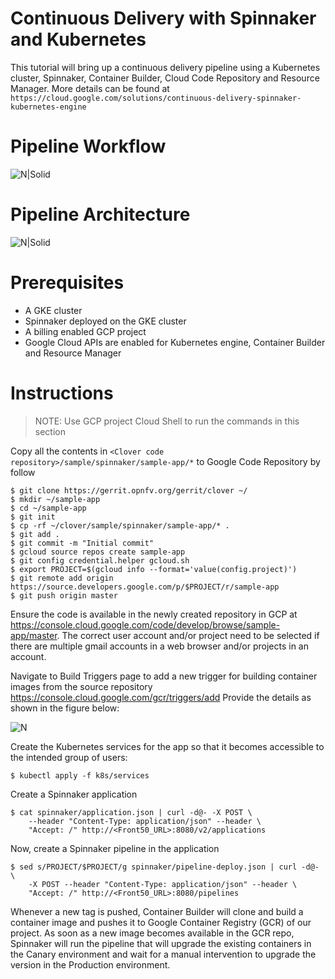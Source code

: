 # Continuous Delivery with Spinnaker and Kubernetes

This tutorial will bring up a continuous delivery pipeline using a Kubernetes cluster, Spinnaker, Container Builder, Cloud Code Repository and Resource Manager. More details can be found at `https://cloud.google.com/solutions/continuous-delivery-spinnaker-kubernetes-engine`

# Pipeline Workflow

![N|Solid](https://cloud.google.com/solutions/images/spin-flow1.svg)

# Pipeline Architecture

![N|Solid](https://cloud.google.com/solutions/images/spin-arch.png)

# Prerequisites

* A GKE cluster
* Spinnaker deployed on the GKE cluster
* A billing enabled GCP project
* Google Cloud APIs are enabled for Kubernetes engine, Container Builder and Resource Manager

# Instructions

> NOTE: Use GCP project Cloud Shell to run the commands in this section

Copy all the contents in `<Clover code repository>/sample/spinnaker/sample-app/*` to Google Code Repository by follow
```
$ git clone https://gerrit.opnfv.org/gerrit/clover ~/
$ mkdir ~/sample-app 
$ cd ~/sample-app
$ git init
$ cp -rf ~/clover/sample/spinnaker/sample-app/* .
$ git add .
$ git commit -m "Initial commit"
$ gcloud source repos create sample-app
$ git config credential.helper gcloud.sh
$ export PROJECT=$(gcloud info --format='value(config.project)')
$ git remote add origin https://source.developers.google.com/p/$PROJECT/r/sample-app
$ git push origin master
```
Ensure the code is available in the newly created repository in GCP at https://console.cloud.google.com/code/develop/browse/sample-app/master. The correct user account and/or project need to be selected if there are multiple gmail accounts in a web browser and/or projects in an account.

Navigate to Build Triggers page to add a new trigger for building container images from the source repository https://console.cloud.google.com/gcr/triggers/add
Provide the details as shown in the figure below:

![N](https://cloud.google.com/solutions/images/spin-create-trigger.png)

Create the Kubernetes services for the app so that it becomes accessible to the intended group of users:
```
$ kubectl apply -f k8s/services
```

Create a Spinnaker application
```
$ cat spinnaker/application.json | curl -d@- -X POST \
    --header "Content-Type: application/json" --header \
    "Accept: /" http://<Front50_URL>:8080/v2/applications
```
Now, create a Spinnaker pipeline in the application
```
$ sed s/PROJECT/$PROJECT/g spinnaker/pipeline-deploy.json | curl -d@- \
    -X POST --header "Content-Type: application/json" --header \
    "Accept: /" http://<Front50_URL>:8080/pipelines
```

Whenever a new tag is pushed, Container Builder will clone and build a container image and pushes it to Google Container Registry (GCR) of our project. As soon as a new image becomes available in the GCR repo, Spinnaker will run the pipeline that will upgrade the existing containers in the Canary environment and wait for a manual intervention to upgrade the version in the Production environment.
